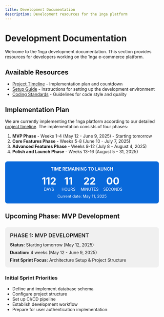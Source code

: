 ```yaml
---
title: Development Documentation
description: Development resources for the 1nga platform
---
```


# Development Documentation

Welcome to the 1nga development documentation. This section provides resources for developers working on the 1nga e-commerce platform.

## Available Resources

- [Project Timeline](/development/timeline) - Implementation plan and countdown
- [Setup Guide](/development/setup) - Instructions for setting up the development environment
- [Coding Standards](/development/coding-standards) - Guidelines for code style and quality

## Implementation Plan

We are currently implementing the 1nga platform according to our detailed [project timeline](/development/timeline). The implementation consists of four phases:

1. **MVP Phase** - Weeks 1-4 (May 12 - June 9, 2025) - Starting tomorrow
2. **Core Features Phase** - Weeks 5-8 (June 10 - July 7, 2025)
3. **Advanced Features Phase** - Weeks 9-12 (July 8 - August 4, 2025)
4. **Polish and Launch Phase** - Weeks 13-16 (August 5 - 31, 2025)

<div id="dev-countdown" style="background-color: #0969da; color: white; border-radius: 8px; padding: 16px; margin: 24px 0; text-align: center;">
  <div style="font-weight: 600; margin-bottom: 12px;">TIME REMAINING TO LAUNCH</div>
  <div style="display: flex; justify-content: center; gap: 16px; flex-wrap: wrap;">
    <div style="display: flex; flex-direction: column; align-items: center;">
      <span id="dev-days" style="font-size: 2rem; font-weight: 700; min-width: 3rem;">112</span>
      <span style="font-size: 0.8rem; text-transform: uppercase;">Days</span>
    </div>
    <div style="display: flex; flex-direction: column; align-items: center;">
      <span id="dev-hours" style="font-size: 2rem; font-weight: 700; min-width: 3rem;">11</span>
      <span style="font-size: 0.8rem; text-transform: uppercase;">Hours</span>
    </div>
    <div style="display: flex; flex-direction: column; align-items: center;">
      <span id="dev-minutes" style="font-size: 2rem; font-weight: 700; min-width: 3rem;">22</span>
      <span style="font-size: 0.8rem; text-transform: uppercase;">Minutes</span>
    </div>
    <div style="display: flex; flex-direction: column; align-items: center;">
      <span id="dev-seconds" style="font-size: 2rem; font-weight: 700; min-width: 3rem;">00</span>
      <span style="font-size: 0.8rem; text-transform: uppercase;">Seconds</span>
    </div>
  </div>
  <div style="font-size: 0.8rem; margin-top: 8px;">Current date: May 11, 2025</div>
</div>

<script>
// Static countdown showing time remaining from May 11, 2025 12:38
// No JavaScript countdown needed since we're displaying a static snapshot
</script>

## Upcoming Phase: MVP Development 

<div style="background-color: #f0f0f0; border-radius: 8px; padding: 16px; margin: 24px 0;">
  <div style="font-weight: 600; margin-bottom: 12px; font-size: 1.1rem;">PHASE 1: MVP DEVELOPMENT</div>
  <div style="margin-bottom: 8px;">
    <strong>Status:</strong> Starting tomorrow (May 12, 2025)
  </div>
  <div style="margin-bottom: 8px;">
    <strong>Duration:</strong> 4 weeks (May 12 - June 9, 2025)
  </div>
  <div>
    <strong>First Sprint Focus:</strong> Architecture Setup & Project Structure
  </div>
</div>

### Initial Sprint Priorities

- Define and implement database schema 
- Configure project structure
- Set up CI/CD pipeline
- Establish development workflow
- Prepare for user authentication implementation